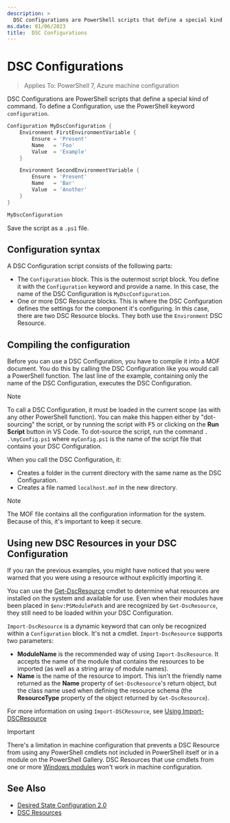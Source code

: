 ```yaml
---
description: >
  DSC configurations are PowerShell scripts that define a special kind of command.
ms.date: 01/06/2023
title:  DSC Configurations
---
```


# DSC Configurations

> Applies To: PowerShell 7, Azure machine configuration

DSC Configurations are PowerShell scripts that define a special kind of command. To define a
Configuration, use the PowerShell keyword `configuration`.

```powershell
Configuration MyDscConfiguration {
    Environment FirstEnvironmentVariable {
        Ensure = 'Present'
        Name   = 'Foo'
        Value  = 'Example'
    }

    Environment SecondEnvironmentVariable {
        Ensure = 'Present'
        Name   = 'Bar'
        Value  = 'Another'
    }
}

MyDscConfiguration
```

Save the script as a `.ps1` file.

## Configuration syntax

A DSC Configuration script consists of the following parts:

- The `Configuration` block. This is the outermost script block. You define it with the
  `Configuration` keyword and provide a name. In this case, the name of the DSC Configuration is
  `MyDscConfiguration`.
- One or more DSC Resource blocks. This is where the DSC Configuration defines the settings for the
  component it's configuring. In this case, there are two DSC Resource blocks. They both use the
  `Environment` DSC Resource.

## Compiling the configuration

Before you can use a DSC Configuration, you have to compile it into a MOF document. You do this by
calling the DSC Configuration like you would call a PowerShell function. The last line of the
example, containing only the name of the DSC Configuration, executes the DSC Configuration.

> [!NOTE]
> To call a DSC Configuration, it must be loaded in the current scope (as with any other PowerShell
> function). You can make this happen either by "dot-sourcing" the script, or by running the script
> with <kbd>F5</kbd> or clicking on the **Run Script** button in VS Code. To dot-source the script,
> run the command `. .\myConfig.ps1` where `myConfig.ps1` is the name of the script file that
> contains your DSC Configuration.

When you call the DSC Configuration, it:

- Creates a folder in the current directory with the same name as the DSC Configuration.
- Creates a file named `localhost.mof` in the new directory.

> [!NOTE]
> The MOF file contains all the configuration information for the system. Because of this,
> it's important to keep it secure.

## Using new DSC Resources in your DSC Configuration

If you ran the previous examples, you might have noticed that you were warned that you were using a
resource without explicitly importing it.

You can use the [Get-DscResource][1] cmdlet to determine what resources are installed on the
system and available for use. Even when their modules have been placed in `$env:PSModulePath` and
are recognized by `Get-DscResource`, they still need to be loaded within your DSC Configuration.

`Import-DscResource` is a dynamic keyword that can only be recognized within a `Configuration`
block. It's not a cmdlet. `Import-DscResource` supports two parameters:

- **ModuleName** is the recommended way of using `Import-DscResource`. It accepts the name of the
  module that contains the resources to be imported (as well as a string array of module names).
- **Name** is the name of the resource to import. This isn't the friendly name returned as the
  **Name** property of `Get-DscResource`'s return object, but the class name used when defining the
  resource schema (the **ResourceType** property of the object returned by `Get-DscResource`).

For more information on using `Import-DSCResource`, see [Using Import-DSCResource][2]

> [!IMPORTANT]
> There's a limitation in machine configuration that prevents a DSC Resource from using any
> PowerShell cmdlets not included in PowerShell itself or in a module on the PowerShell Gallery.
> DSC Resources that use cmdlets from one or more [Windows modules][3] won't work in machine
> configuration.

## See Also

- [Desired State Configuration 2.0][4]
- [DSC Resources][5]

<!-- Reference Links -->

[1]: /powershell/module/PSDesiredStateConfiguration/Get-DscResource
[2]: import-dscresource.md
[3]: /powershell/windows/module-compatibility#module-list
[4]: ../overview.md
[5]: resources.md
